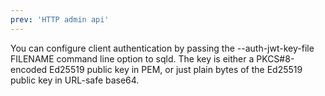 ```yaml
---
prev: 'HTTP admin api'
---
```


You can configure client authentication by passing the --auth-jwt-key-file FILENAME command line option to sqld. The key is either a PKCS#8-encoded Ed25519 public key in PEM, or just plain bytes of the Ed25519 public key in URL-safe base64.